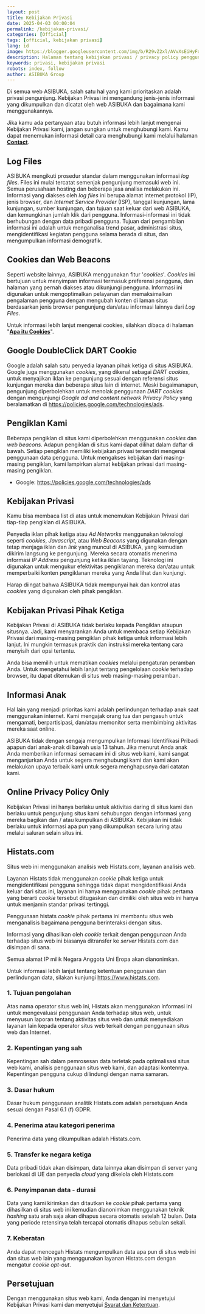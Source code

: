 ```yaml
---
layout: post
title: Kebijakan Privasi
date: 2025-04-03 00:00:04
permalink: /kebijakan-privasi/
categories: [Official]
tags: [official, kebijakan privasi]
lang: id
image: https://blogger.googleusercontent.com/img/b/R29vZ2xl/AVvXsEiHyFdRh78rNr1M1aZ3E5XyzuvrN4Kc-TQvm9MOZ1tmtTIv1buOQ6oCW1NCx8nKadpuA-I4w51xZp2o6ySa5XBhyphenhyphenNpDfhUXFK4KHHMKwdiWgwC8PejoHJL9fyyJlt3GXD6TCIRzGlJfRp8J8kVz1SkExEPaPseB_lwcffUuow9ptm6JOY8UD2p9xwySXPo/s0-rw/kebijakan-privasi.png
description: Halaman tentang kebijakan privasi / privacy policy pengguna dan pengunjung selama berada di situs ASIBUKA Group.
keywords: privasi, kebijakan privasi
robots: index, follow
author: ASIBUKA Group
---
```

Di semua web ASIBUKA, salah satu hal yang kami prioritaskan adalah privasi pengunjung. Kebijakan Privasi ini mengandung jenis-jenis informasi yang dikumpulkan dan dicatat oleh web ASIBUKA dan bagaimana kami menggunakannya.

Jika kamu ada pertanyaan atau butuh informasi lebih lanjut mengenai Kebijakan Privasi kami, jangan sungkan untuk menghubungi kami. Kamu dapat menemukan informasi detail cara menghubungi kami melalui halaman **[Contact](https://asibuka.com/hubungi-kami/)**.

## Log Files
ASIBUKA mengikuti prosedur standar dalam menggunakan informasi _log files_. Files ini mulai tercatat semenjak pengunjung memasuki web ini. Semua perusahaan hosting dan beberapa jasa analisa melakukan ini. Informasi yang diakses oleh _log files_ ini berupa alamat internet protokol (IP), jenis browser, dan _Internet Service Provider_ (ISP), tanggal kunjungan, lama kunjungan, sumber kunjungan, dan tujuan saat keluar dari web ASIBUKA, dan kemungkinan jumlah klik dari pengguna. Informasi-informasi ini tidak berhubungan dengan data pribadi pengguna. Tujuan dari pengambilan informasi ini adalah untuk menganalisa trend pasar, administrasi situs, mengidentifikasi kegiatan pengguna selama berada di situs, dan mengumpulkan informasi demografik.

## Cookies dan Web Beacons
Seperti website lainnya, ASIBUKA menggunakan fitur '_cookies_'. _Cookies_ ini bertujuan untuk menyimpan informasi termasuk preferensi pengguna, dan halaman yang pernah diakses atau dikunjungi pengguna. Informasi ini digunakan untuk mengoptimalkan pelayanan dan memaksimalkan pengalaman pengguna dengan mengubah konten di laman situs berdasarkan jenis browser pengunjung dan/atau informasi lainnya dari _Log Files_.

Untuk informasi lebih lanjut mengenai cookies, silahkan dibaca di halaman "**[Apa itu Cookies](/cookies/)**".

## Google DoubleClick DART Cookie
Google adalah salah satu penyedia layanan pihak ketiga di situs ASIBUKA. Google juga menggunakan _cookies_, yang dikenal sebagai _DART cookies_, untuk menyajikan iklan ke pengunjung sesuai dengan referensi situs kunjungan mereka dan beberapa situs lain di internet. Meski bagaimanapun, pengunjung diperbolehkan untuk menolak penggunaan _DART cookies_ dengan mengunjungi _Google ad and content network Privacy Policy_ yang beralamatkan di https://policies.google.com/technologies/ads.

## Pengiklan Kami
Beberapa pengiklan di situs kami diperbolehkan menggunakan _cookies_ dan _web beacons_. Adapun pengiklan di situs kami dapat dilihat dalam daftar di bawah. Setiap pengiklan memiliki kebijakan privasi tersendiri mengenai penggunaan data pengguna. Untuk mengakses kebijakan dari masing-masing pengiklan, kami lampirkan alamat kebijakan privasi dari masing-masing pengiklan.

* Google: https://policies.google.com/technologies/ads

## Kebijakan Privasi
Kamu bisa membaca list di atas untuk menemukan Kebijakan Privasi dari tiap-tiap pengiklan di ASIBUKA.

Penyedia iklan pihak ketiga atau _Ad Networks_ menggunakan teknologi seperti _cookies_, _Javascript_, atau _Web Beacons_ yang digunakan dengan tetap menjaga iklan dan _link_ yang muncul di ASIBUKA, yang kemudian dikirim langsung ke pengunjung. Mereka secara otomatis menerima informasi _IP Address_ pengunjung ketika iklan tayang. Teknologi ini digunakan untuk mengukur efektivitas pengiklanan mereka dan/atau untuk memperbaiki konten pengiklanan mereka yang Anda lihat dan kunjungi.

Harap diingat bahwa ASIBUKA tidak mempunyai hak dan kontrol atas _cookies_ yang digunakan oleh pihak pengiklan.

## Kebijakan Privasi Pihak Ketiga
Kebijakan Privasi di ASIBUKA tidak berlaku kepada Pengiklan ataupun situsnya. Jadi, kami menyarankan Anda untuk membaca setiap Kebijakan Privasi dari masing-masing pengiklan pihak ketiga untuk informasi lebih lanjut. Ini mungkin termasuk praktik dan instruksi mereka tentang cara menyisih dari opsi tertentu.

Anda bisa memilih untuk mematikan _cookies_ melalui pengaturan peramban Anda. Untuk mengetahui lebih lanjut tentang pengelolaan _cookie_ terhadap browser, itu dapat ditemukan di situs web masing-masing peramban.

## Informasi Anak
Hal lain yang menjadi prioritas kami adalah perlindungan terhadap anak saat menggunakan internet. Kami mengajak orang tua dan pengasuh untuk mengamati, berpartisipasi, dan/atau memonitor serta membimbing aktivitas mereka saat online.

ASIBUKA tidak dengan sengaja mengumpulkan Informasi Identifikasi Pribadi apapun dari anak-anak di bawah usia 13 tahun. Jika menurut Anda anak Anda memberikan informasi semacam ini di situs web kami, kami sangat menganjurkan Anda untuk segera menghubungi kami dan kami akan melakukan upaya terbaik kami untuk segera menghapusnya dari catatan kami.

## Online Privacy Policy Only
Kebijakan Privasi ini hanya berlaku untuk aktivitas daring di situs kami dan berlaku untuk pengunjung situs kami sehubungan dengan informasi yang mereka bagikan dan / atau kumpulkan di ASIBUKA. Kebijakan ini tidak berlaku untuk informasi apa pun yang dikumpulkan secara luring atau melalui saluran selain situs ini.

## Histats.com
Situs web ini menggunakan analisis web Histats.com, layanan analisis web.

Layanan Histats tidak menggunakan _cookie_ pihak ketiga untuk mengidentifikasi pengguna sehingga tidak dapat mengidentifikasi Anda keluar dari situs ini, layanan ini hanya menggunakan _cookie_ pihak pertama yang berarti _cookie_ tersebut ditugaskan dan dimiliki oleh situs web ini hanya untuk menjamin standar privasi tertinggi.

Penggunaan histats _cookie_ pihak pertama ini membantu situs web menganalisis bagaimana pengguna berinteraksi dengan situs.

Informasi yang dihasilkan oleh _cookie_ terkait dengan penggunaan Anda terhadap situs web ini biasanya ditransfer ke _server_ Histats.com dan disimpan di sana.

Semua alamat IP milik Negara Anggota Uni Eropa akan dianonimkan.

Untuk informasi lebih lanjut tentang ketentuan penggunaan dan perlindungan data, silakan kunjungi https://www.histats.com.

### 1. Tujuan pengolahan
Atas nama operator situs web ini, Histats akan menggunakan informasi ini untuk mengevaluasi penggunaan Anda terhadap situs web, untuk menyusun laporan tentang aktivitas situs web dan untuk menyediakan layanan lain kepada operator situs web terkait dengan penggunaan situs web dan Internet.

### 2. Kepentingan yang sah
Kepentingan sah dalam pemrosesan data terletak pada optimalisasi situs web kami, analisis penggunaan situs web kami, dan adaptasi kontennya. Kepentingan pengguna cukup dilindungi dengan nama samaran.

### 3. Dasar hukum
Dasar hukum penggunaan analitik Histats.com adalah persetujuan Anda sesuai dengan Pasal 6.1 (f) GDPR.

### 4. Penerima atau kategori penerima
Penerima data yang dikumpulkan adalah Histats.com.

### 5. Transfer ke negara ketiga
Data pribadi tidak akan disimpan, data lainnya akan disimpan di server yang berlokasi di UE dan penyedia _cloud_ yang dikelola oleh Histats.com

### 6. Penyimpanan data - durasi
Data yang kami kirimkan dan ditautkan ke _cookie_ pihak pertama yang dihasilkan di situs web ini kemudian dianonimkan menggunakan teknik _hashing_ satu arah saja akan dihapus secara otomatis setelah 12 bulan. Data yang periode retensinya telah tercapai otomatis dihapus sebulan sekali.

### 7. Keberatan
Anda dapat mencegah Histats mengumpulkan data apa pun di situs web ini dan situs web lain yang menggunakan layanan Histats.com dengan mengatur _cookie opt-out_.

## Persetujuan
Dengan menggunakan situs web kami, Anda dengan ini menyetujui Kebijakan Privasi kami dan menyetujui [Syarat dan Ketentuan](/syarat-ketentuan/).